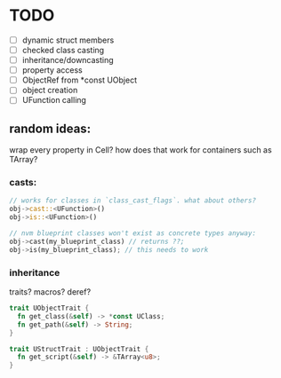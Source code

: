 

# TODO
- [ ] dynamic struct members
- [ ] checked class casting
- [ ] inheritance/downcasting
- [ ] property access
- [ ] ObjectRef from *const UObject
- [ ] object creation
- [ ] UFunction calling

## random ideas:

wrap every property in Cell? how does that work for containers such as TArray?

### casts:

```rust
// works for classes in `class_cast_flags`. what about others?
obj->cast::<UFunction>()
obj->is::<UFunction>()

// nvm blueprint classes won't exist as concrete types anyway:
obj->cast(my_blueprint_class) // returns ??;
obj->is(my_blueprint_class); // this needs to work
````


### inheritance

traits?
macros?
deref?


```rust
trait UObjectTrait {
  fn get_class(&self) -> *const UClass;
  fn get_path(&self) -> String;
}

trait UStructTrait : UObjectTrait {
  fn get_script(&self) -> &TArray<u8>;
}
```
